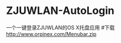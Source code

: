 ZJUWLAN-AutoLogin
=================
一个一键登录ZJUWLAN的OS X托盘应用
#下载
<http://www.orpinex.com/Menubar.zip>
